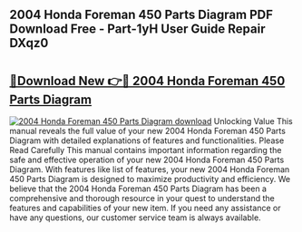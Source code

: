 ## 2004 Honda Foreman 450 Parts Diagram PDF Download Free - Part-1yH User Guide Repair DXqz0

# <h2><a href="http://dfor4h.blite.top/?on=2004+Honda+Foreman+450+Parts+Diagram">🔗Download New 👉🔴 2004 Honda Foreman 450 Parts Diagram</a></h2>

[![2004 Honda Foreman 450 Parts Diagram download](https://i.imgur.com/lujVjoI.png)](http://dfor4h.blite.top/?on=2004+Honda+Foreman+450+Parts+Diagram)
Unlocking Value This manual reveals the full value of your new 2004 Honda Foreman 450 Parts Diagram with detailed explanations of features and functionalities. Please Read Carefully This manual contains important information regarding the safe and effective operation of your new 2004 Honda Foreman 450 Parts Diagram. With features like list of features, your new 2004 Honda Foreman 450 Parts Diagram is designed to maximize productivity and efficiency. We believe that the 2004 Honda Foreman 450 Parts Diagram has been a comprehensive and thorough resource in your quest to understand the features and capabilities of your new item. If you need any assistance or have any questions, our customer service team is always available.
